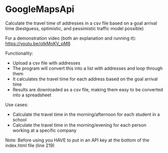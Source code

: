 # GoogleMapsApi
Calculate the travel time of addresses in a csv file based on a goal arrival time (bestguess, optimistic, and pessimistic traffic model possible)

For a demonstration video (both an explanation and running it): https://youtu.be/otkMoKV_pM8

Functionality:
- Upload a csv file with addresses
- The program will convert this into a list with addresses and loop through them
- It calculates the travel time for each address based on the goal arrival time
- Results are downloaded as a csv file, making them easy to be converted into a spreadsheet
  
Use cases:
  - Calculate the travel time in the morning/afternoon for each student in a school
  - Calculate the travel time in the morning/evening for each person working at a specific company
  
Note: Before using you HAVE to put in an API key at the bottom of the index.html file (line 219)
